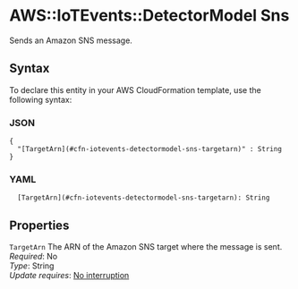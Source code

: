 # AWS::IoTEvents::DetectorModel Sns<a name="aws-properties-iotevents-detectormodel-sns"></a>

Sends an Amazon SNS message\.

## Syntax<a name="aws-properties-iotevents-detectormodel-sns-syntax"></a>

To declare this entity in your AWS CloudFormation template, use the following syntax:

### JSON<a name="aws-properties-iotevents-detectormodel-sns-syntax.json"></a>

```
{
  "[TargetArn](#cfn-iotevents-detectormodel-sns-targetarn)" : String
}
```

### YAML<a name="aws-properties-iotevents-detectormodel-sns-syntax.yaml"></a>

```
  [TargetArn](#cfn-iotevents-detectormodel-sns-targetarn): String
```

## Properties<a name="aws-properties-iotevents-detectormodel-sns-properties"></a>

`TargetArn`  <a name="cfn-iotevents-detectormodel-sns-targetarn"></a>
The ARN of the Amazon SNS target where the message is sent\.  
*Required*: No  
*Type*: String  
*Update requires*: [No interruption](https://docs.aws.amazon.com/AWSCloudFormation/latest/UserGuide/using-cfn-updating-stacks-update-behaviors.html#update-no-interrupt)